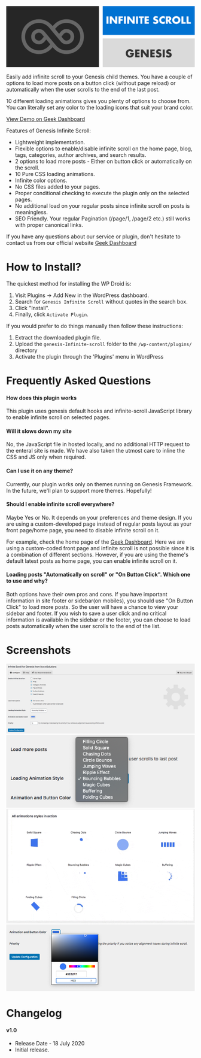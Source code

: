 <img src="images/banner-1544x500.jpg" alt="Genesis Infite Scroll" />

Easily add infinite scroll to your Genesis child themes. You have a couple of options to load more posts on a button click (without page reload) or automatically when the user scrolls to the end of the last post.

10 different loading animations gives you plenty of options to choose from. You can literally set any color to the loading icons that suit your brand color.

[View Demo on Geek Dashboard](https://www.geekdashboard.com/category/news/)


Features of Genesis Infinite Scroll:

* Lightweight implementation.
* Flexible options to enable/disable infinite scroll on the home page, blog, tags, categories, author archives, and search results.
* 2 options to load more posts - Either on button click or automatically on the scroll.
* 10 Pure CSS loading animations.
* Infinite color options.
* No CSS files added to your pages.
* Proper conditional checking to execute the plugin only on the selected pages.
* No additional load on your regular posts since infinite scroll on posts is meaningless.
* SEO Friendly. Your regular Pagination (/page/1, /page/2 etc.) still works with proper canonical links.

If you have any questions about our service or plugin, don't hesitate to contact us from our official website [Geek Dashboard](https://www.geekdashboard.com/)


# How to Install?

The quickest method for installing the WP Droid is:

1. Visit Plugins -> Add New in the WordPress dashboard.
1. Search for `Genesis Infinite Scroll` without quotes in the search box.
1. Click "Install".
1. Finally, click `Activate Plugin`.

If you would prefer to do things manually then follow these instructions:

1. Extract the downloaded plugin file.
1. Upload the `genesis-Infinite-scroll` folder to the `/wp-content/plugins/` directory
1. Activate the plugin through the 'Plugins' menu in WordPress


# Frequently Asked Questions

#### How does this plugin works
This plugin uses genesis default hooks and infinite-scroll JavaScript library to enable infinite scroll on selected pages.

#### Will it slows down my site
No, the JavaScript file in hosted locally, and no additional HTTP request to the enteral site is made. We have also taken the utmost care to inline the CSS and JS only when required.

#### Can I use it on any theme?
Currently, our plugin works only on themes running on Genesis Framework. In the future, we'll plan to support more themes. Hopefully!

#### Should I enable infinite scroll everywhere?
Maybe Yes or No. It depends on your preferences and theme design.
If you are using a custom-developed page instead of regular posts layout as your front page/home page, you need to disable infinite scroll on it.

For example, check the home page of the [Geek Dashboard](https://www.geekdashboard.com/). Here we are using a custom-coded front page and infinite scroll is not possible since it is a combination of different sections. However, if you are using the theme's default latest posts as home page, you can enable infinite scroll on it.

#### Loading posts "Automatically on scroll" or "On Button Click". Which one to use and why?
Both options have their own pros and cons. If you have important information in site footer or sidebar(on mobiles), you should use "On Button Click" to load more posts. So the user will have a chance to view your sidebar and footer. If you wish to save a user click and no critical information is available in the sidebar or the footer, you can choose to load posts automatically when the user scrolls to the end of the list.

# Screenshots
<img src="images/screenshot-1.png" alt="All Plugin Settings"/>
<img src="images/screenshot-2.png" alt="Animation Styles"/>
<img src="images/screenshot-3.gif" alt="Loading Animatins"/>
<img src="images/screenshot-4.png" alt="Infinite Colors"/>


# Changelog

#### v1.0
* Release Date - 18 July 2020
* Initial release.
